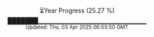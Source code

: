 <p align="center">
⏳Year Progress (25.27 %)<br>
███████▁▁▁▁▁▁▁▁▁▁▁▁▁▁▁▁▁▁▁▁▁▁▁ <br>
<sub>Updated: Thu, 03 Apr 2025 06:03:50 GMT</sub>
</p>


